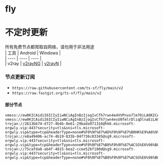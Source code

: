 # fly
# 不定时更新
所有免费节点都爬取自网络，请勿用于非法用途  
|  工具  | Android  | Windows  |  
|  ----  | ----   | ----  |  
| v2ray  | [v2rayNG](https://github.com/2dust/v2rayNG/releases) | [v2rayN](https://github.com/2dust/v2rayN/releases) |  
  
### 节点更新订阅  
- `https://raw.githubusercontent.com/ts-sf/fly/main/v2`  
- `https://raw.fastgit.org/ts-sf/fly/main/v2`  
#### 部分节点  
``` 
vmess://ew0KICAidiI6ICIyIiwNCiAgInBzIjogIvCfh7rwn4e4VVPnvo7lm70iLA0KICAiYWRkIjogImExLnp3dGc4ODguY29tIiwNCiAgInBvcnQiOiAiODQ0MyIsDQogICJpZCI6ICI3ZDI5NjJhMy0yMDQxLTNkYTctOTU3NC1mYmE1NTFiZDRmYjEiLA0KICAiYWlkIjogIjAiLA0KICAic2N5IjogImF1dG8iLA0KICAibmV0IjogIndzIiwNCiAgInR5cGUiOiAibm9uZSIsDQogICJob3N0IjogImExLnp3dGc4ODguY29tIiwNCiAgInBhdGgiOiAiL1YycmF5IiwNCiAgInRscyI6ICJ0bHMiLA0KICAic25pIjogIiIsDQogICJhbHBuIjogIiINCn0=
vmess://ew0KICAidiI6ICIyIiwNCiAgInBzIjogIvCfh7jwn4esU0fmlrDliqDlnaEiLA0KICAiYWRkIjogIjE2OC4xMzguMTc0LjI0OSIsDQogICJwb3J0IjogIjQxOTIxIiwNCiAgImlkIjogIjIzMDhkYTY3LTg2OGQtNGJjMC1lMDQwLWFhMDg3YTU3MzEyZiIsDQogICJhaWQiOiAiMCIsDQogICJzY3kiOiAiYXV0byIsDQogICJuZXQiOiAid3MiLA0KICAidHlwZSI6ICJub25lIiwNCiAgImhvc3QiOiAiMTY4LjEzOC4xNzQuMjQ5IiwNCiAgInBhdGgiOiAiL3Nzc3MiLA0KICAidGxzIjogIiIsDQogICJzbmkiOiAiIiwNCiAgImFscG4iOiAiIiwNCiAgImZwIjogIiINCn0=
trojan://2613bb74-d727-4b4b-8e61-29bada971316@hk6.microsoft-orgwly.vip:443?security=tls&sni=tls.microsoft-orgwly.vip&type=tcp&headerType=none#%F0%9F%87%AD%F0%9F%87%B0HK%E9%A6%99%E6%B8%AF
trojan://e8a49406-ac74-4b19-833b-04f736c03345@sg9.microsoft-orgwly.vip:443?security=tls&sni=tls.microsoft-orgwly.vip&type=tcp&headerType=none#%F0%9F%87%B8%F0%9F%87%ACSG%E6%96%B0%E5%8A%A0%E5%9D%A1%200.4M%2Fs
trojan://75cafda8-ab4f-4815-bea2-ccee52bf180d@sg9.microsoft-orgwly.vip:443?security=tls&sni=tls.microsoft-orgwly.vip&type=tcp&headerType=none#%F0%9F%87%B8%F0%9F%87%ACSG%E6%96%B0%E5%8A%A0%E5%9D%A1%200.6M%2Fs
```